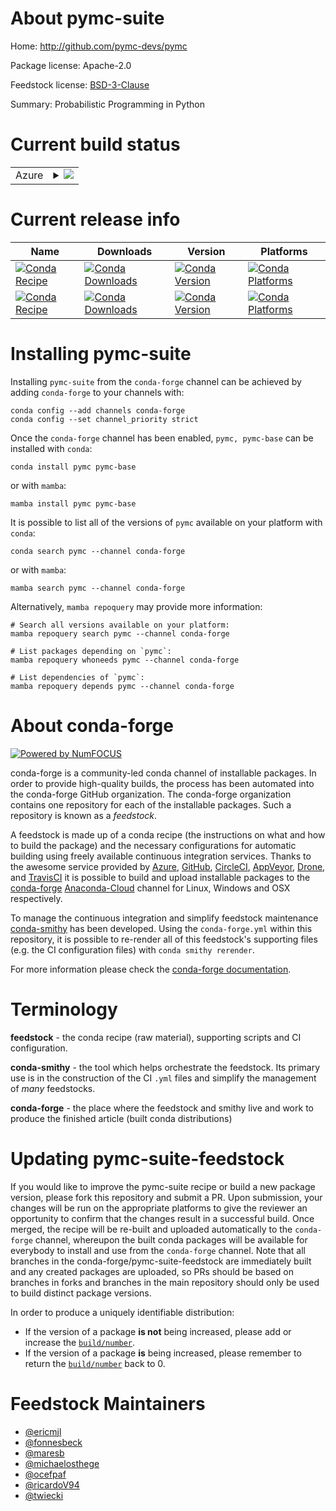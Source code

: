 About pymc-suite
================

Home: http://github.com/pymc-devs/pymc

Package license: Apache-2.0

Feedstock license: [BSD-3-Clause](https://github.com/conda-forge/pymc-feedstock/blob/main/LICENSE.txt)

Summary: Probabilistic Programming in Python

Current build status
====================


<table>
    
  <tr>
    <td>Azure</td>
    <td>
      <details>
        <summary>
          <a href="https://dev.azure.com/conda-forge/feedstock-builds/_build/latest?definitionId=893&branchName=main">
            <img src="https://dev.azure.com/conda-forge/feedstock-builds/_apis/build/status/pymc-feedstock?branchName=main">
          </a>
        </summary>
        <table>
          <thead><tr><th>Variant</th><th>Status</th></tr></thead>
          <tbody><tr>
              <td>osx_arm64_python3.10.____cpython</td>
              <td>
                <a href="https://dev.azure.com/conda-forge/feedstock-builds/_build/latest?definitionId=893&branchName=main">
                  <img src="https://dev.azure.com/conda-forge/feedstock-builds/_apis/build/status/pymc-feedstock?branchName=main&jobName=osx&configuration=osx_arm64_python3.10.____cpython" alt="variant">
                </a>
              </td>
            </tr><tr>
              <td>osx_arm64_python3.8.____cpython</td>
              <td>
                <a href="https://dev.azure.com/conda-forge/feedstock-builds/_build/latest?definitionId=893&branchName=main">
                  <img src="https://dev.azure.com/conda-forge/feedstock-builds/_apis/build/status/pymc-feedstock?branchName=main&jobName=osx&configuration=osx_arm64_python3.8.____cpython" alt="variant">
                </a>
              </td>
            </tr><tr>
              <td>osx_arm64_python3.9.____cpython</td>
              <td>
                <a href="https://dev.azure.com/conda-forge/feedstock-builds/_build/latest?definitionId=893&branchName=main">
                  <img src="https://dev.azure.com/conda-forge/feedstock-builds/_apis/build/status/pymc-feedstock?branchName=main&jobName=osx&configuration=osx_arm64_python3.9.____cpython" alt="variant">
                </a>
              </td>
            </tr>
          </tbody>
        </table>
      </details>
    </td>
  </tr>
</table>

Current release info
====================

| Name | Downloads | Version | Platforms |
| --- | --- | --- | --- |
| [![Conda Recipe](https://img.shields.io/badge/recipe-pymc-green.svg)](https://anaconda.org/conda-forge/pymc) | [![Conda Downloads](https://img.shields.io/conda/dn/conda-forge/pymc.svg)](https://anaconda.org/conda-forge/pymc) | [![Conda Version](https://img.shields.io/conda/vn/conda-forge/pymc.svg)](https://anaconda.org/conda-forge/pymc) | [![Conda Platforms](https://img.shields.io/conda/pn/conda-forge/pymc.svg)](https://anaconda.org/conda-forge/pymc) |
| [![Conda Recipe](https://img.shields.io/badge/recipe-pymc--base-green.svg)](https://anaconda.org/conda-forge/pymc-base) | [![Conda Downloads](https://img.shields.io/conda/dn/conda-forge/pymc-base.svg)](https://anaconda.org/conda-forge/pymc-base) | [![Conda Version](https://img.shields.io/conda/vn/conda-forge/pymc-base.svg)](https://anaconda.org/conda-forge/pymc-base) | [![Conda Platforms](https://img.shields.io/conda/pn/conda-forge/pymc-base.svg)](https://anaconda.org/conda-forge/pymc-base) |

Installing pymc-suite
=====================

Installing `pymc-suite` from the `conda-forge` channel can be achieved by adding `conda-forge` to your channels with:

```
conda config --add channels conda-forge
conda config --set channel_priority strict
```

Once the `conda-forge` channel has been enabled, `pymc, pymc-base` can be installed with `conda`:

```
conda install pymc pymc-base
```

or with `mamba`:

```
mamba install pymc pymc-base
```

It is possible to list all of the versions of `pymc` available on your platform with `conda`:

```
conda search pymc --channel conda-forge
```

or with `mamba`:

```
mamba search pymc --channel conda-forge
```

Alternatively, `mamba repoquery` may provide more information:

```
# Search all versions available on your platform:
mamba repoquery search pymc --channel conda-forge

# List packages depending on `pymc`:
mamba repoquery whoneeds pymc --channel conda-forge

# List dependencies of `pymc`:
mamba repoquery depends pymc --channel conda-forge
```


About conda-forge
=================

[![Powered by
NumFOCUS](https://img.shields.io/badge/powered%20by-NumFOCUS-orange.svg?style=flat&colorA=E1523D&colorB=007D8A)](https://numfocus.org)

conda-forge is a community-led conda channel of installable packages.
In order to provide high-quality builds, the process has been automated into the
conda-forge GitHub organization. The conda-forge organization contains one repository
for each of the installable packages. Such a repository is known as a *feedstock*.

A feedstock is made up of a conda recipe (the instructions on what and how to build
the package) and the necessary configurations for automatic building using freely
available continuous integration services. Thanks to the awesome service provided by
[Azure](https://azure.microsoft.com/en-us/services/devops/), [GitHub](https://github.com/),
[CircleCI](https://circleci.com/), [AppVeyor](https://www.appveyor.com/),
[Drone](https://cloud.drone.io/welcome), and [TravisCI](https://travis-ci.com/)
it is possible to build and upload installable packages to the
[conda-forge](https://anaconda.org/conda-forge) [Anaconda-Cloud](https://anaconda.org/)
channel for Linux, Windows and OSX respectively.

To manage the continuous integration and simplify feedstock maintenance
[conda-smithy](https://github.com/conda-forge/conda-smithy) has been developed.
Using the ``conda-forge.yml`` within this repository, it is possible to re-render all of
this feedstock's supporting files (e.g. the CI configuration files) with ``conda smithy rerender``.

For more information please check the [conda-forge documentation](https://conda-forge.org/docs/).

Terminology
===========

**feedstock** - the conda recipe (raw material), supporting scripts and CI configuration.

**conda-smithy** - the tool which helps orchestrate the feedstock.
                   Its primary use is in the construction of the CI ``.yml`` files
                   and simplify the management of *many* feedstocks.

**conda-forge** - the place where the feedstock and smithy live and work to
                  produce the finished article (built conda distributions)


Updating pymc-suite-feedstock
=============================

If you would like to improve the pymc-suite recipe or build a new
package version, please fork this repository and submit a PR. Upon submission,
your changes will be run on the appropriate platforms to give the reviewer an
opportunity to confirm that the changes result in a successful build. Once
merged, the recipe will be re-built and uploaded automatically to the
`conda-forge` channel, whereupon the built conda packages will be available for
everybody to install and use from the `conda-forge` channel.
Note that all branches in the conda-forge/pymc-suite-feedstock are
immediately built and any created packages are uploaded, so PRs should be based
on branches in forks and branches in the main repository should only be used to
build distinct package versions.

In order to produce a uniquely identifiable distribution:
 * If the version of a package **is not** being increased, please add or increase
   the [``build/number``](https://docs.conda.io/projects/conda-build/en/latest/resources/define-metadata.html#build-number-and-string).
 * If the version of a package **is** being increased, please remember to return
   the [``build/number``](https://docs.conda.io/projects/conda-build/en/latest/resources/define-metadata.html#build-number-and-string)
   back to 0.

Feedstock Maintainers
=====================

* [@ericmjl](https://github.com/ericmjl/)
* [@fonnesbeck](https://github.com/fonnesbeck/)
* [@maresb](https://github.com/maresb/)
* [@michaelosthege](https://github.com/michaelosthege/)
* [@ocefpaf](https://github.com/ocefpaf/)
* [@ricardoV94](https://github.com/ricardoV94/)
* [@twiecki](https://github.com/twiecki/)

